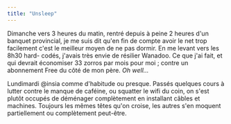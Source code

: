 ```yaml
---
title: "Unsleep"
---
```


Dimanche vers 3 heures du matin, rentré depuis à peine 2 heures d'un banquet
provincial, je me suis dit qu'en fin de compte avoir le net trop facilement
c'est le meilleur moyen de ne pas dormir. En me levant vers les 8h30 hard-
codés, j'avais très envie de résilier Wanadoo. Ce que j'ai fait, et qui
devrait économiser 33 zorros par mois pour moi ; contre un abonnement Free du
côté de mon père. _Oh well..._

Lundimardi @insia comme d'habitude ou presque. Passés quelques cours à lutter
contre le manque de caféine, ou squatter le wifi du coin, on s'est plutôt
occupés de déménager complètement en installant câbles et machines. Toujours
les mêmes têtes qu'on croise, les autres s'en moquent partiellement ou
complètement peut-être.

